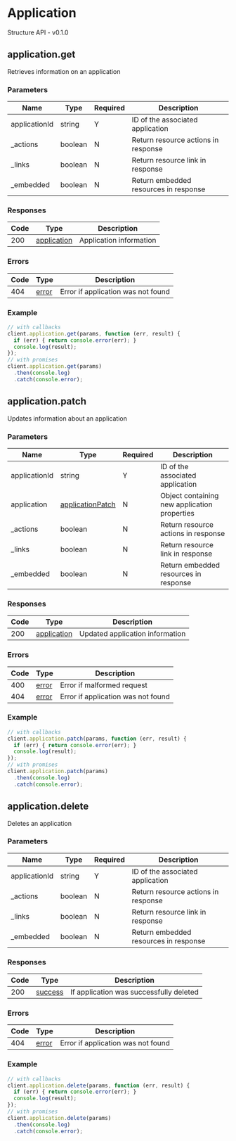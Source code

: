 # Application
Structure API - v0.1.0

## application.get
Retrieves information on an application



### Parameters
| Name | Type | Required | Description |
| ---- | ---- | -------- | ----------- |
| applicationId | string | Y | ID of the associated application |
| _actions | boolean | N | Return resource actions in response |
| _links | boolean | N | Return resource link in response |
| _embedded | boolean | N | Return embedded resources in response |

### Responses
| Code | Type | Description |
| ---- | ---- | ----------- |
| 200 | [application](_schemas.md#application) | Application information |

### Errors
| Code | Type | Description |
| ---- | ---- | ----------- |
| 404 | [error](_schemas.md#error) | Error if application was not found |

### Example
```javascript
// with callbacks
client.application.get(params, function (err, result) {
  if (err) { return console.error(err); }
  console.log(result);
});
// with promises
client.application.get(params)
  .then(console.log)
  .catch(console.error);
```
## application.patch
Updates information about an application



### Parameters
| Name | Type | Required | Description |
| ---- | ---- | -------- | ----------- |
| applicationId | string | Y | ID of the associated application |
| application | [applicationPatch](_schemas.md#applicationpatch) | N | Object containing new application properties |
| _actions | boolean | N | Return resource actions in response |
| _links | boolean | N | Return resource link in response |
| _embedded | boolean | N | Return embedded resources in response |

### Responses
| Code | Type | Description |
| ---- | ---- | ----------- |
| 200 | [application](_schemas.md#application) | Updated application information |

### Errors
| Code | Type | Description |
| ---- | ---- | ----------- |
| 400 | [error](_schemas.md#error) | Error if malformed request |
| 404 | [error](_schemas.md#error) | Error if application was not found |

### Example
```javascript
// with callbacks
client.application.patch(params, function (err, result) {
  if (err) { return console.error(err); }
  console.log(result);
});
// with promises
client.application.patch(params)
  .then(console.log)
  .catch(console.error);
```
## application.delete
Deletes an application



### Parameters
| Name | Type | Required | Description |
| ---- | ---- | -------- | ----------- |
| applicationId | string | Y | ID of the associated application |
| _actions | boolean | N | Return resource actions in response |
| _links | boolean | N | Return resource link in response |
| _embedded | boolean | N | Return embedded resources in response |

### Responses
| Code | Type | Description |
| ---- | ---- | ----------- |
| 200 | [success](_schemas.md#success) | If application was successfully deleted |

### Errors
| Code | Type | Description |
| ---- | ---- | ----------- |
| 404 | [error](_schemas.md#error) | Error if application was not found |

### Example
```javascript
// with callbacks
client.application.delete(params, function (err, result) {
  if (err) { return console.error(err); }
  console.log(result);
});
// with promises
client.application.delete(params)
  .then(console.log)
  .catch(console.error);
```
